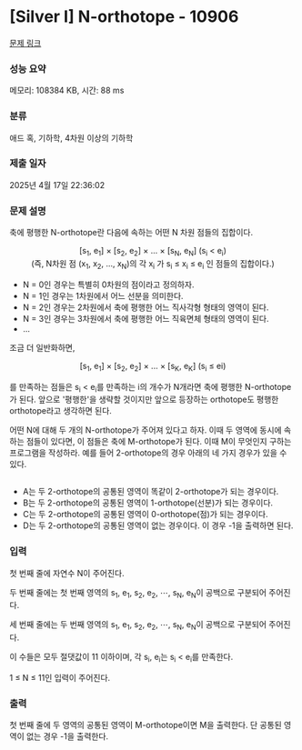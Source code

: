 # [Silver I] N-orthotope - 10906 

[문제 링크](https://www.acmicpc.net/problem/10906) 

### 성능 요약

메모리: 108384 KB, 시간: 88 ms

### 분류

애드 혹, 기하학, 4차원 이상의 기하학

### 제출 일자

2025년 4월 17일 22:36:02

### 문제 설명

<p>축에 평행한 N-orthotope란 다음에 속하는 어떤 N 차원 점들의 집합이다.</p>

<p style="text-align: center;">[s<sub>1</sub>, e<sub>1</sub>] × [s<sub>2</sub>, e<sub>2</sub>] × ... × [s<sub>N</sub>, e<sub>N</sub>] (s<sub>i</sub> < e<sub>i</sub>)<br>
(즉, N차원 점 (x<sub>1</sub>, x<sub>2</sub>, ..., x<sub>N</sub>)의 각 x<sub>i</sub> 가 s<sub>i</sub> ≤ x<sub>i</sub> ≤ e<sub>i</sub> 인 점들의 집합이다.)</p>

<ul>
	<li>N = 0인 경우는 특별히 0차원의 점이라고 정의하자. </li>
	<li>N = 1인 경우는 1차원에서 어느 선분을 의미한다. </li>
	<li>N = 2인 경우는 2차원에서 축에 평행한 어느 직사각형 형태의 영역이 된다. </li>
	<li>N = 3인 경우는 3차원에서 축에 평행한 어느 직육면체 형태의 영역이 된다. </li>
	<li>...</li>
</ul>

<p>조금 더 일반화하면,</p>

<p style="text-align: center;">[s<sub>1</sub>, e<sub>1</sub>] × [s<sub>2</sub>, e<sub>2</sub>] × ... × [s<sub>K</sub>, e<sub>K</sub>] (s<sub>i</sub> ≤ ei)</p>

<p>를 만족하는 점들은 s<sub>i</sub> < e<sub>i</sub>를 만족하는 i의 개수가 N개라면 축에 평행한 N-orthotope가 된다. 앞으로 '평행한'을 생략할 것이지만 앞으로 등장하는 orthotope도 평행한 orthotope라고 생각하면 된다.</p>

<p>어떤 N에 대해 두 개의 N-orthotope가 주어져 있다고 하자. 이때 두 영역에 동시에 속하는 점들이 있다면, 이 점들은 축에 M-orthotope가 된다. 이때 M이 무엇인지 구하는 프로그램을 작성하라. 예를 들어 2-orthotope의 경우 아래의 네 가지 경우가 있을 수 있다.</p>

<p style="text-align: center;"><img alt="" src="https://onlinejudgeimages.s3-ap-northeast-1.amazonaws.com/problem/10906/ex.png"></p>

<ul>
	<li>A는 두 2-orthotope의 공통된 영역이 똑같이 2-orthotope가 되는 경우이다. </li>
	<li>B는 두 2-orthotope의 공통된 영역이 1-orthotope(선분)가 되는 경우이다.</li>
	<li>C는 두 2-orthotope의 공통된 영역이 0-orthotope(점)가 되는 경우이다.</li>
	<li>D는 두 2-orthotope의 공통된 영역이 없는 경우이다. 이 경우 -1을 출력하면 된다.</li>
</ul>

### 입력 

 <p>첫 번째 줄에 자연수 N이 주어진다.</p>

<p>두 번째 줄에는 첫 번째 영역의 s<sub>1</sub>, e<sub>1</sub>, s<sub>2</sub>, e<sub>2</sub>, ⋯, s<sub>N</sub>, e<sub>N</sub>이 공백으로 구분되어 주어진다.</p>

<p>세 번째 줄에는 두 번째 영역의 s<sub>1</sub>, e<sub>1</sub>, s<sub>2</sub>, e<sub>2</sub>, ⋯, s<sub>N</sub>, e<sub>N</sub>이 공백으로 구분되어 주어진다.</p>

<p>이 수들은 모두 절댓값이 11 이하이며, 각 s<sub>i</sub>, e<sub>i</sub>는 s<sub>i</sub> < e<sub>i</sub>를 만족한다.</p>

<p>1 ≤ N ≤ 11인 입력이 주어진다.</p>

### 출력 

 <p>첫 번째 줄에 두 영역의 공통된 영역이 M-orthotope이면 M을 출력한다. 단 공통된 영역이 없는 경우 -1을 출력한다.</p>

